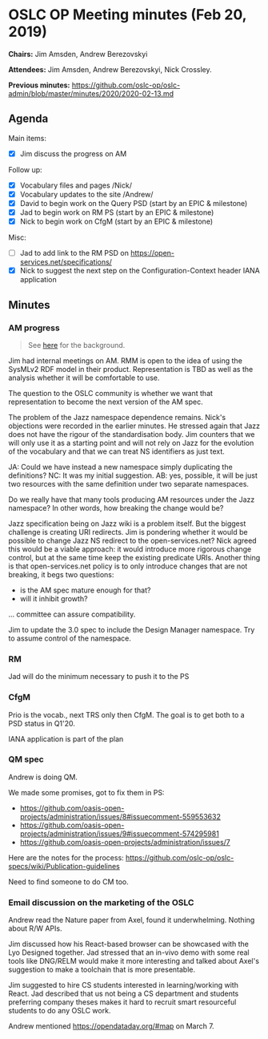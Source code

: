 # OSLC OP Meeting minutes (Feb 20, 2019)

**Chairs:** Jim Amsden, Andrew Berezovskyi

**Attendees:** Jim Amsden, Andrew Berezovskyi, Nick Crossley.

**Previous minutes:** https://github.com/oslc-op/oslc-admin/blob/master/minutes/2020/2020-02-13.md

## Agenda

Main items:

- [x] Jim discuss the progress on AM

Follow up:

- [x] Vocabulary files and pages /Nick/
- [x] Vocabulary updates to the site /Andrew/ 
- [x] David to begin work on the Query PSD (start by an EPIC & milestone)
- [x] Jad to begin work on RM PS (start by an EPIC & milestone)
- [x] Nick to begin work on CfgM (start by an EPIC & milestone)

Misc:

- [ ] Jad to add link to the RM PSD on https://open-services.net/specifications/
- [x] Nick to suggest the next step on the Configuration-Context header IANA application

## Minutes

### AM progress

> See [here](https://github.com/oslc-op/oslc-admin/blob/master/minutes/2020/2020-02-13.md#am-spec-changes-to-unblock-the-progress-jim) for the background.

Jim had internal meetings on AM. RMM is open to the idea of using the SysMLv2 RDF model in their product. Representation is TBD as well as the analysis whether it will be comfortable to use.

The question to the OSLC community is whether we want that representation to become the next version of the AM spec.

The problem of the Jazz namespace dependence remains. Nick's objections were recorded in the earlier minutes. He stressed again that Jazz does not have the rigour of the standardisation body. Jim counters that we will only use it as a starting point and will not rely on Jazz for the evolution of the vocabulary and that we can treat NS identifiers as just text.

JA: Could we have instead a new namespace simply duplicating the definitions? NC: It was my initial suggestion. AB: yes, possible, it will be just two resources with the same definition under two separate namespaces.

Do we really have that many tools producing AM resources under the Jazz namespace? In other words, how breaking the change would be?

Jazz specification being on Jazz wiki is a problem itself. But the biggest challenge is creating URI redirects. Jim is pondering whether it would be possible to change Jazz NS redirect to the open-services.net? Nick agreed this would be a viable approach: it would introduce more rigorous change control, but at the same time keep the existing predicate URIs. Another thing is that open-services.net policy is to only introduce changes that are not breaking, it begs two questions:

- is the AM spec mature enough for that?
- will it inhibit growth?

... committee can assure compatibility.

Jim to update the 3.0 spec to include the Design Manager namespace. Try to assume control of the namespace.

### RM

Jad will do the minimum necessary to push it to the PS

### CfgM

Prio is the vocab., next TRS only then CfgM. The goal is to get both to a PSD status in Q1'20.

IANA application is part of the plan

### QM spec 

Andrew is doing QM.

We made some promises, got to fix them in PS:

- https://github.com/oasis-open-projects/administration/issues/8#issuecomment-559553632
- https://github.com/oasis-open-projects/administration/issues/9#issuecomment-574295981
- https://github.com/oasis-open-projects/administration/issues/7

Here are the notes for the process: https://github.com/oslc-op/oslc-specs/wiki/Publication-guidelines

Need to find someone to do CM too.

### Email discussion on the marketing of the OSLC

Andrew read the Nature paper from Axel, found it underwhelming. Nothing about R/W APIs.

Jim discussed how his React-based browser can be showcased with the Lyo Designed together. Jad stressed that an in-vivo demo with some real tools like DNG/RELM would make it more interesting and talked about Axel's suggestion to make a toolchain that is more presentable.

Jim suggested to hire CS students interested in learning/working with React. Jad described that us not being a CS department and students preferring company theses makes it hard to recruit smart resourceful students to do any OSLC work.

Andrew mentioned https://opendataday.org/#map on March 7.
